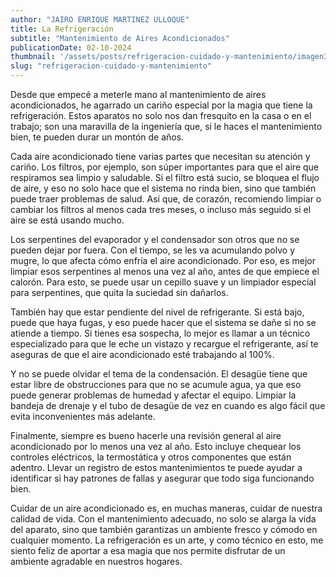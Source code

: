 ```yaml
---
author: "JAIRO ENRIQUE MARTINEZ ULLOQUE"
title: La Refrigeración
subtitle: "Mantenimiento de Aires Acondicionados"
publicationDate: 02-10-2024
thumbnail: '/assets/posts/refrigeracion-cuidado-y-mantenimiento/imagen3.jpeg'
slug: "refrigeracion-cuidado-y-mantenimiento"
---
```

Desde que empecé a meterle mano al mantenimiento de aires acondicionados, he agarrado un cariño especial por la magia que tiene la refrigeración. Estos aparatos no solo nos dan fresquito en la casa o en el trabajo; son una maravilla de la ingeniería que, si le haces el mantenimiento bien, te pueden durar un montón de años.

Cada aire acondicionado tiene varias partes que necesitan su atención y cariño. Los filtros, por ejemplo, son súper importantes para que el aire que respiramos sea limpio y saludable. Si el filtro está sucio, se bloquea el flujo de aire, y eso no solo hace que el sistema no rinda bien, sino que también puede traer problemas de salud. Así que, de corazón, recomiendo limpiar o cambiar los filtros al menos cada tres meses, o incluso más seguido si el aire se está usando mucho.

Los serpentines del evaporador y el condensador son otros que no se pueden dejar por fuera. Con el tiempo, se les va acumulando polvo y mugre, lo que afecta cómo enfría el aire acondicionado. Por eso, es mejor limpiar esos serpentines al menos una vez al año, antes de que empiece el calorón. Para esto, se puede usar un cepillo suave y un limpiador especial para serpentines, que quita la suciedad sin dañarlos.

También hay que estar pendiente del nivel de refrigerante. Si está bajo, puede que haya fugas, y eso puede hacer que el sistema se dañe si no se atiende a tiempo. Si tienes esa sospecha, lo mejor es llamar a un técnico especializado para que le eche un vistazo y recargue el refrigerante, así te aseguras de que el aire acondicionado esté trabajando al 100%.

Y no se puede olvidar el tema de la condensación. El desagüe tiene que estar libre de obstrucciones para que no se acumule agua, ya que eso puede generar problemas de humedad y afectar el equipo. Limpiar la bandeja de drenaje y el tubo de desagüe de vez en cuando es algo fácil que evita inconvenientes más adelante.

Finalmente, siempre es bueno hacerle una revisión general al aire acondicionado por lo menos una vez al año. Esto incluye chequear los controles eléctricos, la termostática y otros componentes que están adentro. Llevar un registro de estos mantenimientos te puede ayudar a identificar si hay patrones de fallas y asegurar que todo siga funcionando bien.

Cuidar de un aire acondicionado es, en muchas maneras, cuidar de nuestra calidad de vida. Con el mantenimiento adecuado, no solo se alarga la vida del aparato, sino que también garantizas un ambiente fresco y cómodo en cualquier momento. La refrigeración es un arte, y como técnico en esto, me siento feliz de aportar a esa magia que nos permite disfrutar de un ambiente agradable en nuestros hogares.